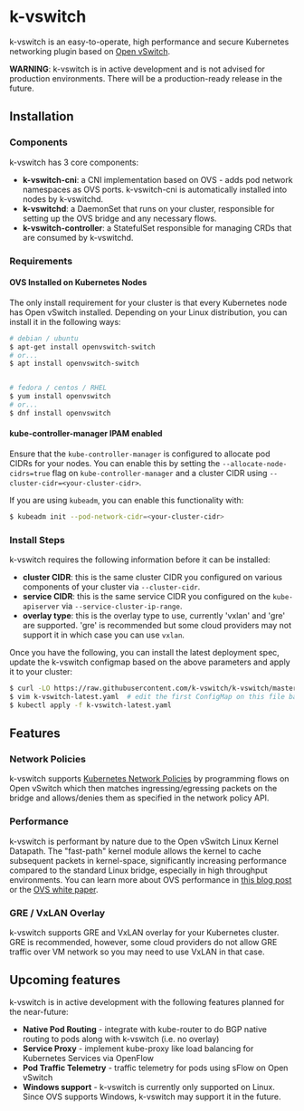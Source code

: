 # k-vswitch

k-vswitch is an easy-to-operate, high performance and secure Kubernetes networking plugin based on [Open vSwitch](https://www.openvswitch.org/).

**WARNING**: k-vswitch is in active development and is not advised for production environments. There will be a production-ready release in the future.

## Installation

### Components

k-vswitch has 3 core components:

* **k-vswitch-cni**: a CNI implementation based on OVS - adds pod network namespaces as OVS ports.
                     k-vswitch-cni is automatically installed into nodes by k-vswitchd.
* **k-vswitchd**: a DaemonSet that runs on your cluster, responsible for setting up the OVS bridge and any necessary flows.
* **k-vswitch-controller**: a StatefulSet responsible for managing CRDs that are consumed by k-vswitchd.

### Requirements


#### OVS Installed on Kubernetes Nodes

The only install requirement for your cluster is that every Kubernetes node has Open vSwitch installed.
Depending on your Linux distribution, you can install it in the following ways:

```bash
# debian / ubuntu
$ apt-get install openvswitch-switch
# or...
$ apt install openvswitch-switch


# fedora / centos / RHEL
$ yum install openvswitch
# or...
$ dnf install openvswitch
```

#### kube-controller-manager IPAM enabled

Ensure that the `kube-controller-manager` is configured to allocate pod CIDRs for your nodes. You can enable this by setting the
`--allocate-node-cidrs=true` flag on `kube-controller-manager` and a cluster CIDR using `--cluster-cidr=<your-cluster-cidr>`.

If you are using `kubeadm`, you can enable this functionality with:

```bash
$ kubeadm init --pod-network-cidr=<your-cluster-cidr>
```

### Install Steps

k-vswitch requires the following information before it can be installed:

* **cluster CIDR**: this is the same cluster CIDR you configured on various components of your cluster via `--cluster-cidr`.
* **service CIDR**: this is the same service CIDR you configured on the `kube-apiserver` via `--service-cluster-ip-range`.
* **overlay type**: this is the overlay type to use, currently 'vxlan' and 'gre' are supported. 'gre' is recommended but some
           cloud providers may not support it in which case you can use `vxlan`.

Once you have the following, you can install the latest deployment spec, update the k-vswitch configmap based on the above
parameters and apply it to your cluster:

```bash
$ curl -LO https://raw.githubusercontent.com/k-vswitch/k-vswitch/master/deployment/k-vswitch-latest.yaml
$ vim k-vswitch-latest.yaml  # edit the first ConfigMap on this file based on your cluster configuration
$ kubectl apply -f k-vswitch-latest.yaml
```

## Features

### Network Policies

k-vswitch supports [Kubernetes Network Policies](https://kubernetes.io/docs/concepts/services-networking/network-policies/) by programming flows on Open vSwitch
which then matches ingressing/egressing packets on the bridge and allows/denies them as specified in the network policy API.

### Performance

k-vswitch is performant by nature due to the Open vSwitch Linux Kernel Datapath. The "fast-path" kernel module allows the kernel to
cache subsequent packets in kernel-space, significantly increasing performance compared to the standard Linux bridge, especially in
high throughput environments. You can learn more about OVS performance in [this blog post](https://networkheresy.com/2014/11/13/accelerating-open-vswitch-to-ludicrous-speed/) or the [OVS white paper](https://www.usenix.org/system/files/conference/nsdi15/nsdi15-paper-pfaff.pdf).

### GRE / VxLAN Overlay

k-vswitch supports GRE and VxLAN overlay for your Kubernetes cluster. GRE is recommended, however, some cloud providers do not allow
GRE traffic over VM network so you may need to use VxLAN in that case.

## Upcoming features

k-vswitch is in active development with the following features planned for the near-future:

* **Native Pod Routing** - integrate with kube-router to do BGP native routing to pods along with k-vswitch (i.e. no overlay)
* **Service Proxy** - implement kube-proxy like load balancing for Kubernetes Services via OpenFlow
* **Pod Traffic Telemetry** - traffic telemetry for pods using sFlow on Open vSwitch
* **Windows support** - k-vswitch is currently only supported on Linux. Since OVS supports Windows, k-vswitch may support it in the future.
